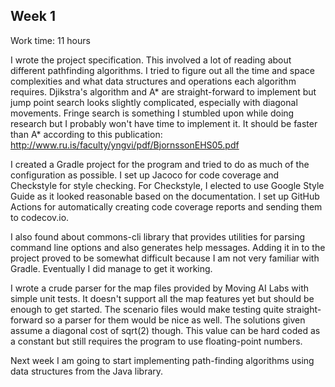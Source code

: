 ## Week 1

Work time: 11 hours

I wrote the project specification. This involved a lot of reading about different pathfinding algorithms. I tried to figure out all the time and space complexities and what data structures and operations each algorithm requires.  Djikstra's algorithm and A* are straight-forward to implement but jump point search looks slightly complicated, especially with diagonal movements. Fringe search is something I stumbled upon while doing research but I probably won't have time to implement it. It should be faster than A* according to this publication: http://www.ru.is/faculty/yngvi/pdf/BjornssonEHS05.pdf

I created a Gradle project for the program and tried to do as much of the configuration as possible. I set up Jacoco for code coverage and Checkstyle for style checking. For Checkstyle, I elected to use Google Style Guide as it looked reasonable based on the documentation. I set up GitHub Actions for automatically creating code coverage reports and sending them to codecov.io.

I also found about commons-cli library that provides utilities for parsing command line options and also generates help messages. Adding it in to
the project proved to be somewhat difficult because I am not very familiar with Gradle. Eventually I did manage to get it working.

I wrote a crude parser for the map files provided by Moving AI Labs with simple unit tests. It doesn't support all the map features yet but should be enough to get started. The scenario files would make testing quite straight-forward so a parser for them would be nice as well. The solutions given assume a diagonal cost of sqrt(2) though. This value can be hard coded as a constant but still requires the program to use floating-point numbers.

Next week I am going to start implementing path-finding algorithms using data structures from the Java library.

